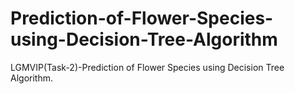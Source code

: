 # Prediction-of-Flower-Species-using-Decision-Tree-Algorithm
LGMVIP(Task-2)-Prediction of Flower Species using Decision Tree Algorithm.
